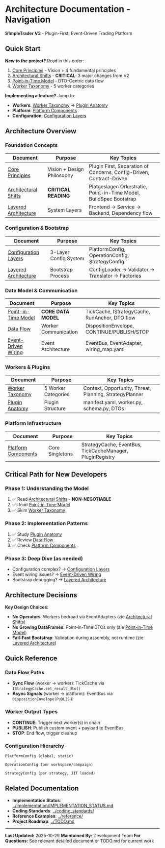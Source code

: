 # Architecture Documentation - Navigation

**S1mpleTrader V3** - Plugin-First, Event-Driven Trading Platform

## Quick Start

**New to the project?** Read in this order:
1. [Core Principles](CORE_PRINCIPLES.md) - Vision + 4 fundamental principles
2. [Architectural Shifts](ARCHITECTURAL_SHIFTS.md) - **CRITICAL**: 3 major changes from V2
3. [Point-in-Time Model](POINT_IN_TIME_MODEL.md) - DTO-Centric data flow
4. [Worker Taxonomy](WORKER_TAXONOMY.md) - 5 worker categories

**Implementing a feature?** Jump to:
- **Workers**: [Worker Taxonomy](WORKER_TAXONOMY.md) → [Plugin Anatomy](PLUGIN_ANATOMY.md)
- **Platform**: [Platform Components](PLATFORM_COMPONENTS.md)
- **Configuration**: [Configuration Layers](CONFIGURATION_LAYERS.md)

## Architecture Overview

### Foundation Concepts

| Document | Purpose | Key Topics |
|----------|---------|------------|
| [Core Principles](CORE_PRINCIPLES.md) | Vision + Design Philosophy | Plugin First, Separation of Concerns, Config-Driven, Contract-Driven |
| [Architectural Shifts](ARCHITECTURAL_SHIFTS.md) | **CRITICAL READING** | Platgeslagen Orkestratie, Point-in-Time Model, BuildSpec Bootstrap |
| [Layered Architecture](LAYERED_ARCHITECTURE.md) | System Layers | Frontend → Service → Backend, Dependency flow |

### Configuration & Bootstrap

| Document | Purpose | Key Topics |
|----------|---------|------------|
| [Configuration Layers](CONFIGURATION_LAYERS.md) | 3-Layer Config System | PlatformConfig, OperationConfig, StrategyConfig |
| [Layered Architecture](LAYERED_ARCHITECTURE.md#bootstrap-workflow) | Bootstrap Process | ConfigLoader → Validator → Translator → Factories |

### Data Model & Communication

| Document | Purpose | Key Topics |
|----------|---------|------------|
| [Point-in-Time Model](POINT_IN_TIME_MODEL.md) | **CORE DATA MODEL** | TickCache, IStrategyCache, RunAnchor, DTO flow |
| [Data Flow](DATA_FLOW.md) | Worker Communication | DispositionEnvelope, CONTINUE/PUBLISH/STOP |
| [Event-Driven Wiring](EVENT_DRIVEN_WIRING.md) | Event Architecture | EventBus, EventAdapter, wiring_map.yaml |

### Workers & Plugins

| Document | Purpose | Key Topics |
|----------|---------|------------|
| [Worker Taxonomy](WORKER_TAXONOMY.md) | 5 Worker Categories | Context, Opportunity, Threat, Planning, StrategyPlanner |
| [Plugin Anatomy](PLUGIN_ANATOMY.md) | Plugin Structure | manifest.yaml, worker.py, schema.py, DTOs |

### Platform Infrastructure

| Document | Purpose | Key Topics |
|----------|---------|------------|
| [Platform Components](PLATFORM_COMPONENTS.md) | Core Singletons | StrategyCache, EventBus, TickCacheManager, PluginRegistry |

## Critical Path for New Developers

### Phase 1: Understanding the Model
1. ✅ Read [Architectural Shifts](ARCHITECTURAL_SHIFTS.md) - **NON-NEGOTIABLE**
2. ✅ Read [Point-in-Time Model](POINT_IN_TIME_MODEL.md)
3. ✅ Skim [Worker Taxonomy](WORKER_TAXONOMY.md)

### Phase 2: Implementation Patterns
1. ✅ Study [Plugin Anatomy](PLUGIN_ANATOMY.md)
2. ✅ Review [Data Flow](DATA_FLOW.md)
3. ✅ Check [Platform Components](PLATFORM_COMPONENTS.md)

### Phase 3: Deep Dive (as needed)
- Configuration complex? → [Configuration Layers](CONFIGURATION_LAYERS.md)
- Event wiring issues? → [Event-Driven Wiring](EVENT_DRIVEN_WIRING.md)
- Bootstrap debugging? → [Layered Architecture](LAYERED_ARCHITECTURE.md#bootstrap-workflow)

## Architecture Decisions

**Key Design Choices:**
- **No Operators**: Workers bedraad via EventAdapters (zie [Architectural Shifts](ARCHITECTURAL_SHIFTS.md#verschuiving-1))
- **No Growing DataFrames**: Point-in-Time DTOs only (zie [Point-in-Time Model](POINT_IN_TIME_MODEL.md))
- **Fail-Fast Bootstrap**: Validation during assembly, not runtime (zie [Layered Architecture](LAYERED_ARCHITECTURE.md#bootstrap-workflow))

## Quick Reference

### Data Flow Paths
- **Sync Flow** (worker → worker): TickCache via `IStrategyCache.set_result_dto()`
- **Async Signals** (worker → platform): EventBus via `DispositionEnvelope(PUBLISH)`

### Worker Output Types
- **CONTINUE**: Trigger next worker(s) in chain
- **PUBLISH**: Publish custom event + payload to EventBus
- **STOP**: End flow, trigger cleanup

### Configuration Hierarchy
```
PlatformConfig (global, static)
    ↓
OperationConfig (per workspace/campaign)
    ↓
StrategyConfig (per strategy, JIT loaded)
```

## Related Documentation

- **Implementation Status**: [../implementation/IMPLEMENTATION_STATUS.md](../implementation/IMPLEMENTATION_STATUS.md)
- **Coding Standards**: [../coding_standards/](../coding_standards/)
- **Reference Examples**: [../reference/](../reference/)
- **Project Roadmap**: [../TODO.md](../TODO.md)

---

**Last Updated:** 2025-10-29
**Maintained By:** Development Team
**For Questions:** See relevant detailed document or TODO.md for current work
